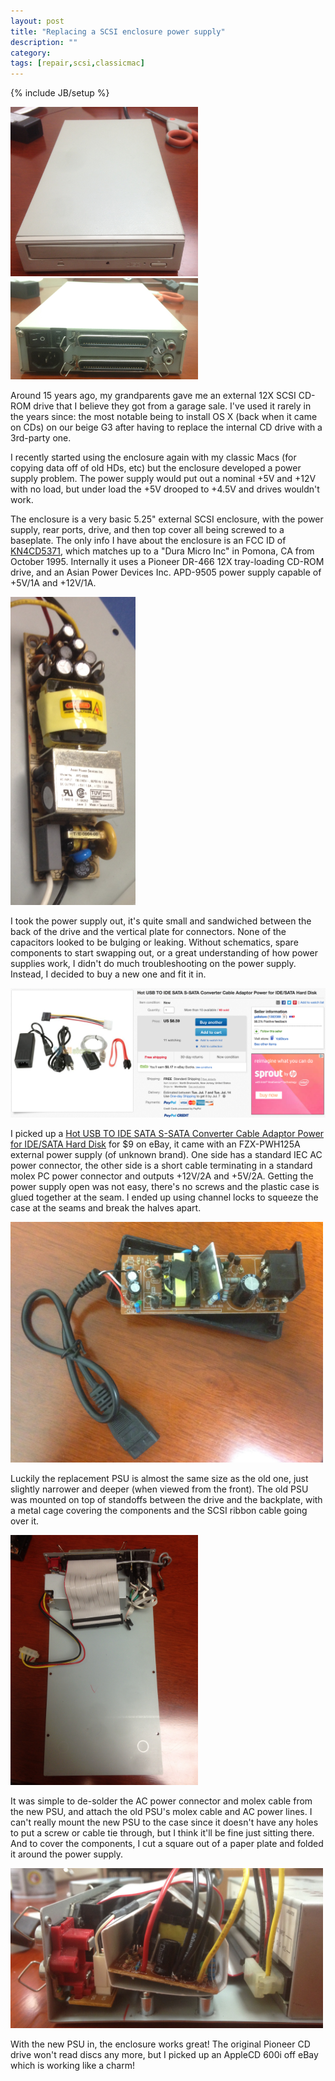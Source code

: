 ```yaml
---
layout: post
title: "Replacing a SCSI enclosure power supply"
description: ""
category: 
tags: [repair,scsi,classicmac]
---
```

{% include JB/setup %}

<img src="/assets/posts/replacing-a-scsi-enclosure-power-supply/front.jpg" alt="Front view of enclosure" style="width: 300px;"/>
<img src="/assets/posts/replacing-a-scsi-enclosure-power-supply/rear.jpg" alt="Rear view of enclosure" style="width: 300px;"/>

Around 15 years ago, my grandparents gave me an external 12X SCSI CD-ROM drive that I believe they got from a garage sale. I've used it rarely in the years since: the most notable being to install OS X (back when it came on CDs) on our beige G3 after having to replace the internal CD drive with a 3rd-party one.

I recently started using the enclosure again with my classic Macs (for copying data off of old HDs, etc) but the enclosure developed a power supply problem. The power supply would put out a nominal +5V and +12V with no load, but under load the +5V drooped to +4.5V and drives wouldn't work.

The enclosure is a very basic 5.25" external SCSI enclosure, with the power supply, rear ports, drive, and then top cover all being screwed to a baseplate.
The only info I have about the enclosure is an FCC ID of [KN4CD5371](http://www.fcc.io/KN4CD5371), which matches up to a "Dura Micro Inc" in Pomona, CA from October 1995. Internally it uses a Pioneer DR-466 12X tray-loading CD-ROM drive, and an Asian Power Devices Inc. APD-9505 power supply capable of +5V/1A and +12V/1A.

<img src="/assets/posts/replacing-a-scsi-enclosure-power-supply/apd.jpg" alt="APD-9505 power supply" style="width: 200px;"/>

I took the power supply out, it's quite small and sandwiched between the back of the drive and the vertical plate for connectors. None of the capacitors looked to be bulging or leaking. Without schematics, spare components to start swapping out, or a great understanding of how power supplies work, I didn't do much troubleshooting on the power supply. Instead, I decided to buy a new one and fit it in.

<img src="/assets/posts/replacing-a-scsi-enclosure-power-supply/ebay_listing.png" alt="eBay listing of the replacement power supply" style="width: 600px;"/>

I picked up a [Hot USB TO IDE SATA S-SATA Converter Cable Adaptor Power for IDE/SATA Hard Disk](http://www.ebay.com/itm/131373970134) for $9 on eBay, it came with an FZX-PWH125A external power supply (of unknown brand). One side has a standard IEC AC power connector, the other side is a short cable terminating in a standard molex PC power connector and outputs +12V/2A and +5V/2A.
Getting the power supply open was not easy, there's no screws and the plastic case is glued together at the seam. I ended up using channel locks to squeeze the case at the seams and break the halves apart.

<img src="/assets/posts/replacing-a-scsi-enclosure-power-supply/new_psu.jpg" alt="Internals of replacement power supply" style="width: 500px;"/>

Luckily the replacement PSU is almost the same size as the old one, just slightly narrower and deeper (when viewed from the front). The old PSU was mounted on top of standoffs between the drive and the backplate, with a metal cage covering the components and the SCSI ribbon cable going over it.

<img src="/assets/posts/replacing-a-scsi-enclosure-power-supply/enclosure_open_old_psu.jpg" alt="Enclosure with old PSU and no drive" style="width: 300px;"/>

It was simple to de-solder the AC power connector and molex cable from the new PSU, and attach the old PSU's molex cable and AC power lines. I can't really mount the new PSU to the case since it doesn't have any holes to put a screw or cable tie through, but I think it'll be fine just sitting there.
And to cover the components, I cut a square out of a paper plate and folded it around the power supply.

<img src="/assets/posts/replacing-a-scsi-enclosure-power-supply/mounting.jpg" alt="New PSU mounted in enclosure" style="width: 500px;"/>

With the new PSU in, the enclosure works great! The original Pioneer CD drive won't read discs any more, but I picked up an AppleCD 600i off eBay which is working like a charm!